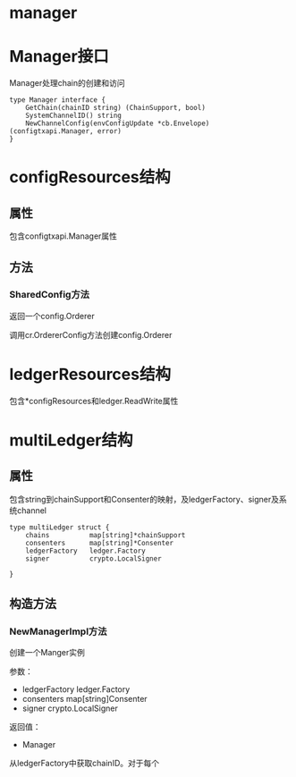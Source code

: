 manager
===

# Manager接口

Manager处理chain的创建和访问

```golang
type Manager interface {
	GetChain(chainID string) (ChainSupport, bool)
	SystemChannelID() string
	NewChannelConfig(envConfigUpdate *cb.Envelope) (configtxapi.Manager, error)
}
```

# configResources结构

## 属性

包含configtxapi.Manager属性

## 方法

### SharedConfig方法

返回一个config.Orderer

调用cr.OrdererConfig方法创建config.Orderer

# ledgerResources结构

包含*configResources和ledger.ReadWrite属性

# multiLedger结构

## 属性

包含string到chainSupport和Consenter的映射，及ledgerFactory、signer及系统channel

```golang
type multiLedger struct {
	chains 			map[string]*chainSupport
	consenters 		map[string]*Consenter
	ledgerFactory	ledger.Factory
	signer 			crypto.LocalSigner

}
```

## 构造方法

### NewManagerImpl方法

创建一个Manger实例

参数：

- ledgerFactory ledger.Factory
- consenters map[string]Consenter
- signer crypto.LocalSigner

返回值：

- Manager

从ledgerFactory中获取chainID。对于每个